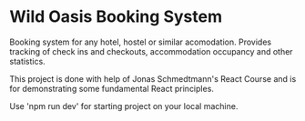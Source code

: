<h1>Wild Oasis Booking System</h1>

Booking system for any hotel, hostel or similar acomodation. Provides tracking of check ins and checkouts, accommodation occupancy and other statistics.

This project is done with help of Jonas Schmedtmann's React Course and is for demonstrating some fundamental React principles.

Use 'npm run dev' for starting project on your local machine.
